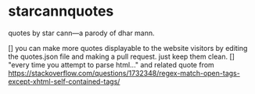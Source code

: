 # starcannquotes
quotes by star cann—a parody of dhar mann.

[] you can make more quotes displayable to the website visitors by editing the quotes.json file and making a pull request. just keep them clean.
[] "every time you attempt to parse html..." and related quote from https://stackoverflow.com/questions/1732348/regex-match-open-tags-except-xhtml-self-contained-tags/

